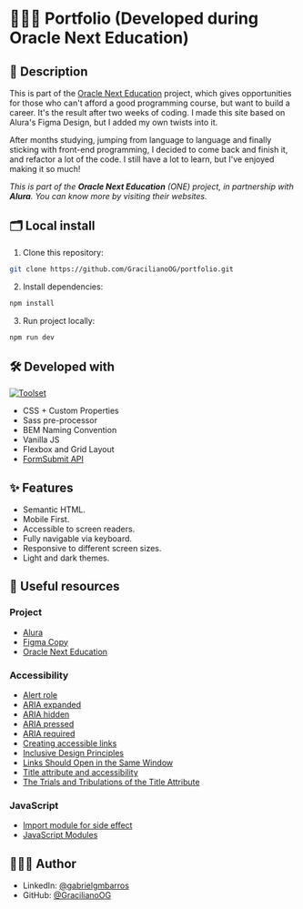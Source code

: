 # 👨🏻‍💻 Portfolio (Developed during Oracle Next Education)

## 📖 Description

This is part of the [Oracle Next Education](https://www.oracle.com/br/education/oracle-next-education/) project, which gives opportunities for those who can't afford a good programming course, but want to build a career. It's the result after two weeks of coding. I made this site based on Alura's Figma Design, but I added my own twists into it.

After months studying, jumping from language to language and finally sticking with front-end programming, I decided to come back and finish it, and refactor a lot of the code. I still have a lot to learn, but I've enjoyed making it so much!

_This is part of the **Oracle Next Education** (ONE) project, in partnership with **Alura**. You can know more by visiting their websites._

## 🗂️ Local install

1. Clone this repository:

```bash
git clone https://github.com/GracilianoOG/portfolio.git
```

2. Install dependencies:

```bash
npm install
```

3. Run project locally:

```bash
npm run dev
```

## 🛠️ Developed with

[![Toolset](https://skillicons.dev/icons?i=vite,sass,js,css,html,vscode)](https://skillicons.dev)

- CSS + Custom Properties
- Sass pre-processor
- BEM Naming Convention
- Vanilla JS
- Flexbox and Grid Layout
- [FormSubmit API](https://formsubmit.co/)

## ✨ Features

- Semantic HTML.
- Mobile First.
- Accessible to screen readers.
- Fully navigable via keyboard.
- Responsive to different screen sizes.
- Light and dark themes.

## 🔗 Useful resources

### Project

- [Alura](https://www.alura.com.br/)
- [Figma Copy](https://www.figma.com/file/UUADSjtWCQK4cJT5aIqIs0/Challenge-Front-end-Portf%C3%B3lio---Pessoal?node-id=0%3A1&t=PwUq6ijriVYHcwFP-1)
- [Oracle Next Education](https://www.oracle.com/br/education/oracle-next-education/)

### Accessibility

- [Alert role](https://developer.mozilla.org/en-US/docs/Web/Accessibility/ARIA/Roles/alert_role)
- [ARIA expanded](https://developer.mozilla.org/en-US/docs/Web/Accessibility/ARIA/Attributes/aria-expanded)
- [ARIA hidden](https://developer.mozilla.org/en-US/docs/Web/Accessibility/ARIA/Attributes/aria-hidden)
- [ARIA pressed](https://developer.mozilla.org/en-US/docs/Web/Accessibility/ARIA/Attributes/aria-pressed)
- [ARIA required](https://developer.mozilla.org/en-US/docs/Web/Accessibility/ARIA/Attributes/aria-required)
- [Creating accessible links](https://www.a11yproject.com/posts/creating-valid-and-accessible-links/)
- [Inclusive Design Principles](https://inclusivedesignprinciples.info/)
- [Links Should Open in the Same Window](https://medium.com/the-metric/links-should-open-in-the-same-window-447da3ae59ba)
- [Title attribute and accessibility](https://www.tpgi.com/using-the-html-title-attribute/)
- [The Trials and Tribulations of the Title Attribute](https://www.24a11y.com/2017/the-trials-and-tribulations-of-the-title-attribute/)

### JavaScript

- [Import module for side effect](https://developer.mozilla.org/en-US/docs/Web/JavaScript/Reference/Statements/import#import_a_module_for_its_side_effects_only)
- [JavaScript Modules](https://developer.mozilla.org/en-US/docs/Web/JavaScript/Guide/Modules)

## 🧑🏻‍💻 Author

- LinkedIn: [@gabrielgmbarros](https://www.linkedin.com/in/gabrielgmbarros)
- GitHub: [@GracilianoOG](https://github.com/GracilianoOG)

